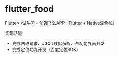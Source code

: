 # flutter_food
Flutter小试牛刀 - 仿饿了么APP（Flutter + Native混合栈）

实现功能
* 完成网络请求、JSON数据解析、各功能界面开发
* 完成定位功能开发（百度定位SDK）
